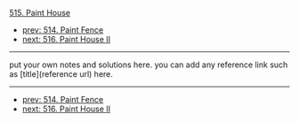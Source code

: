 [515. Paint House](http://www.lintcode.com/problem/paint-house)

- [prev: 514. Paint Fence](514-paint-fence.md)
- [next: 516. Paint House II](516-paint-house-ii.md)

---

put your own notes and solutions here.
you can add any reference link such as [title](reference url) here.

---

- [prev: 514. Paint Fence](514-paint-fence.md)
- [next: 516. Paint House II](516-paint-house-ii.md)
